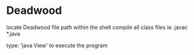 # Deadwood
locate Deadwood file path within the shell
compile all class files ie. javac *.java

type: 'java View' to execute the program

